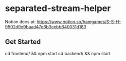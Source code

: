 # separated-stream-helper
Notion docs at: https://www.notion.so/hamgames/S-S-H-9502d9e9baad47e6b3eebb640031d183


## Get Started

cd frontend/ && npm start
cd backend/ && npm start